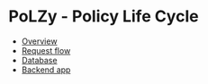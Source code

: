 # PoLZy - Policy Life Cycle

* [Overview](TechSpec/0_Overview.md)  
* [Request flow](TechSpec/1_RequestFlowForOneTransaction.md)
* [Database](TechSpec/2_DataBase.md)  
* [Backend app](TechSpec/3_Backend_app.md)  
